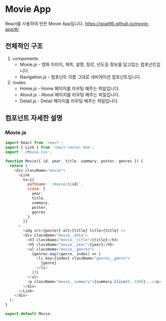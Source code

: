 # Movie App

React를 사용하여 만든 Movie App입니다.
https://goat95.github.io/movie-app/#/

## 전체적인 구조
1. components
    * Movie.js - 영화 이미지, 제목, 설명, 장르, 년도등 정보를 담고있는 컴포넌트입니다.
    * Navigation.js - 컴포넌트 이름 그대로 네비게이션 컴포넌트입니다.
2. routes
    * Home.js - Home 페이지를 라우팅 해주는 파일입니다.
    * About.js - About 페이지를 라우팅 해주는 파일입니다.
    * Detail.js - Detail 페이지를 라우팅 해주는 파일입니다.
## 컴포넌트 자세한 설명
### Movie.js
```javascript
import React from 'react';
import { Link } from 'react-router-dom';
import './Movie.css';

function Movie({ id, year, title, summary, poster, genres }) {
  return (
    <div className="movie">
      <Link
        to={{
          pathname: `/movie/${id}`,
          state: {
            year,
            title,
            summary,
            poster,
            genres
          }
        }}
      >
        <img src={poster} alt={title} title={title} />
        <div className="movie__data">
          <h3 className="movie__title">{title}</h3>
          <h5 className="movie__year">{year}</h5>
          <ul className="movie__genres">
            {genres.map((genre, index) => (
              <li key={index} className="genres__genre">
                {genre}
              </li>
            ))}
          </ul>
          <p className="movie__summary">{summary.slice(0, 180)}...</p>
        </div>
      </Link>
    </div>
  );
}

export default Movie;
```
